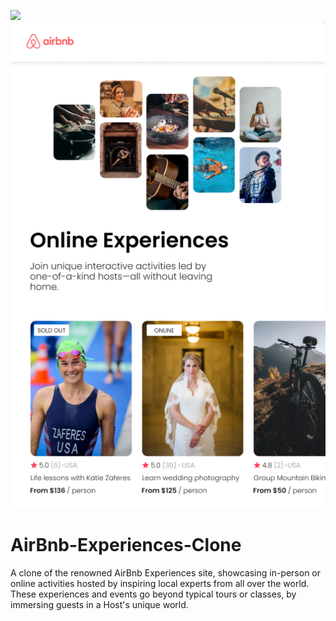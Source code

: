 ![](https://tokei.rs/b1/github/YamiTL/AirBnb-Experiences-Clone)
![alt text](https://github.com/YamiTL/AirBnb-Experiences-Clone/blob/main/airbnb-experiences-vista.PNG?raw=true)

# AirBnb-Experiences-Clone
A clone of the renowned AirBnb Experiences site, showcasing in-person or online activities hosted by inspiring local experts from all over the world. These experiences and events go beyond typical tours or classes, by immersing guests in a Host's unique world.

